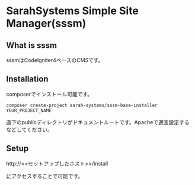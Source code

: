 # SarahSystems Simple Site Manager(sssm)

## What is sssm

sssmはCodeIgniter4ベースのCMSです。

## Installation

composerでインストール可能です。

`composer create-project sarah-systems/sssm-base-installer YOUR_PROJECT_NAME`

直下のpublicディレクトリがドキュメントルートです。Apacheで適宜設定するなどしてください。

## Setup

http://<<セットアップしたホスト>>/install

にアクセスすることで可能です。


